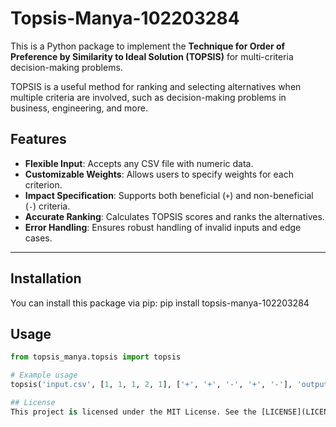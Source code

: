 # Topsis-Manya-102203284

This is a Python package to implement the **Technique for Order of Preference by Similarity to Ideal Solution (TOPSIS)** for multi-criteria decision-making problems. 

TOPSIS is a useful method for ranking and selecting alternatives when multiple criteria are involved, such as decision-making problems in business, engineering, and more.

## Features

- **Flexible Input**: Accepts any CSV file with numeric data.
- **Customizable Weights**: Allows users to specify weights for each criterion.
- **Impact Specification**: Supports both beneficial (`+`) and non-beneficial (`-`) criteria.
- **Accurate Ranking**: Calculates TOPSIS scores and ranks the alternatives.
- **Error Handling**: Ensures robust handling of invalid inputs and edge cases.

---

## Installation

You can install this package via pip:
pip install topsis-manya-102203284


## Usage

```python
from topsis_manya.topsis import topsis

# Example usage
topsis('input.csv', [1, 1, 1, 2, 1], ['+', '+', '-', '+', '-'], 'output.csv')

## License
This project is licensed under the MIT License. See the [LICENSE](LICENSE) file for details.
